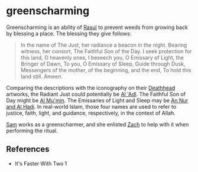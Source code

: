 # greenscharming
Greenscharming is an ability of [Rasul](Person/Group/Rasul.md) to prevent weeds from growing back by blessing a place. The blessing they give follows:

> In the name of The Just, her radiance a beacon in the night.
> Bearing witness, her consort, The Faithful Son of the Day.
> I seek protection for this land, O heavenly ones,
> I beseech you, O Emissary of Light, the Bringer of Dawn,
> To you, O Emissary of Sleep, Guide through Dusk,
> Messengers of the mother, of the beginning, and the end,
> To hold this land still.
> Ameen.

Comparing the descriptions with the iconography on their [Deathhead](Culture/Deathhead.md) artworks, the Radiant Just could potentially be [Al 'Adl](Culture/Deity/Al%20Adl.md). The Faithful Son of Day might be [Al Mu'min](Culture/Deity/Al%20Mumin.md). The Emissaries of Light and Sleep may be [An Nur and Al Hadi](Culture/Deity/An%20Nur%20and%20Al%20Hadi.md). In real-world Islam, those four names are used to refer to justice, faith, light, and guidance, respectively, in the context of Allah.

[Sam](Person/Sam.md) works as a greenscharmer, and she enlisted [Zach](Person/Zach.md) to help with it when performing the ritual.
## References
- It's Faster With Two 1
